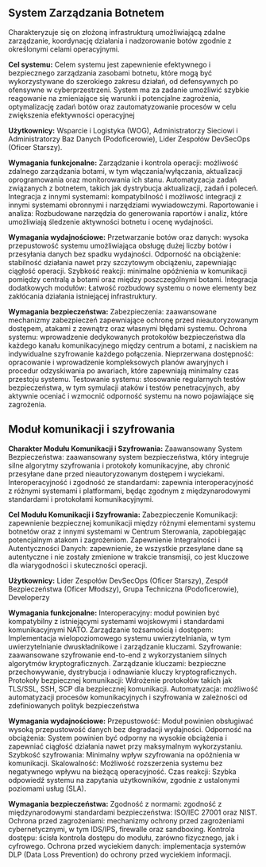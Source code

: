 ## System Zarządzania Botnetem

Charakteryzuje się on złożoną infrastrukturą umożliwiającą zdalne zarządzanie, koordynację działania i nadzorowanie botów zgodnie z określonymi celami operacyjnymi.

**Cel systemu:**
Celem systemu jest zapewnienie efektywnego i bezpiecznego zarządzania zasobami botnetu, które mogą być wykorzystywane do szerokiego zakresu działań, od defensywnych po ofensywne w cyberprzestrzeni. System ma za zadanie umożliwić szybkie reagowanie na zmieniające się warunki i potencjalne zagrożenia, optymalizację zadań botów oraz zautomatyzowanie procesów w celu zwiększenia efektywności operacyjnej

**Użytkownicy:** Wsparcie i Logistyka (WOG), Administratorzy Sieciowi i Administratorzy Baz Danych (Podoficerowie), Lider Zespołów DevSecOps (Oficer Starszy).

**Wymagania funkcjonalne:**
Zarządzanie i kontrola operacji: możliwość zdalnego zarządzania botami, w tym włączania/wyłączania, aktualizacji oprogramowania oraz monitorowania ich stanu. Automatyzacja zadań związanych z botnetem, takich jak dystrybucja aktualizacji, zadań i poleceń.
Integracja z innymi systemami: kompatybilność i możliwość integracji z innymi systemami obronnymi i narzędziami wywiadowczymi.
Raportowanie i analiza: Rozbudowane narzędzia do generowania raportów i analiz, które umożliwiają śledzenie aktywności botnetu i ocenę wydajności.

**Wymagania wydajnościowe:**
Przetwarzanie botów oraz danych: wysoka przepustowość systemu umożliwiająca obsługę dużej liczby botów i przesyłania danych bez spadku wydajności.
Odporność na obciążenie: stabilność działania nawet przy szczytowym obciążeniu, zapewniając ciągłość operacji.
Szybkość reakcji: minimalne opóźnienia w komunikacji pomiędzy centralą a botami oraz między poszczególnymi botami.
Integracja dodatkowych modułów: Łatwość rozbudowy systemu o nowe elementy bez zakłócania działania istniejącej infrastruktury.

**Wymagania bezpieczeństwa:**
Zabezpieczenia: zaawansowane mechanizmy zabezpieczeń zapewniające ochronę przed nieautoryzowanym dostępem, atakami z zewnątrz oraz własnymi błędami systemu. 
Ochrona systemu: wprowadzenie dedykowanych protokołów bezpieczeństwa dla każdego kanału komunikacyjnego między centrum a botami, z naciskiem na indywidualne szyfrowanie każdego połączenia.
Nieprzerwana dostępność: opracowanie i wprowadzenie kompleksowych planów awaryjnych i procedur odzyskiwania po awariach, które zapewniają minimalny czas przestoju systemu.
Testowanie systemu: stosowanie regularnych testów bezpieczeństwa, w tym symulacji ataków i testów penetracyjnych, aby aktywnie oceniać i wzmocnić odporność systemu na nowo pojawiające się zagrożenia.

##  Moduł komunikacji i szyfrowania

**Charakter Modułu Komunikacji i Szyfrowania:**
Zaawansowany System Bezpieczeństwa: zaawansowany system bezpieczeństwa, który integruje silne algorytmy szyfrowania i protokoły komunikacyjne, aby chronić przesyłane dane przed nieautoryzowanym dostępem i wyciekami.
Interoperacyjność i zgodność ze standardami: zapewnia interoperacyjność z różnymi systemami i platformami, będąc zgodnym z międzynarodowymi standardami i protokołami komunikacyjnymi.

**Cel Modułu Komunikacji i Szyfrowania:**
Zabezpieczenie Komunikacji: zapewnienie bezpiecznej komunikacji między różnymi elementami systemu botnetów oraz z innymi systemami w Centrum Sterowania, zapobiegając potencjalnym atakom i zagrożeniom.
Zapewnienie Integralności i Autentyczności Danych: zapewnienie, że wszystkie przesyłane dane są autentyczne i nie zostały zmienione w trakcie transmisji, co jest kluczowe dla wiarygodności i skuteczności operacji.

**Użytkownicy:**
Lider Zespołów DevSecOps (Oficer Starszy), Zespół Bezpieczeństwa (Oficer Młodszy),  Grupa Techniczna (Podoficerowie), Developerzy 

**Wymagania funkcjonalne:**
Interoperacyjny: moduł powinien być kompatybilny z istniejącymi systemami wojskowymi i standardami komunikacyjnymi NATO.
Zarządzanie tożsamością i dostępem: Implementacja wielopoziomowego systemu uwierzytelniania, w tym uwierzytelnianie dwuskładnikowe i zarządzanie kluczami.
Szyfrowanie: zaawansowane szyfrowanie end-to-end z wykorzystaniem silnych algorytmów kryptograficznych.
Zarządzanie kluczami: bezpieczne przechowywanie, dystrybucja i odnawianie kluczy kryptograficznych.
Protokoły bezpiecznej komunikacji: Wdrożenie protokołów takich jak TLS/SSL, SSH, SCP dla bezpiecznej komunikacji.
Automatyzacja: możliwość automatyzacji procesów komunikacyjnych i szyfrowania w zależności od zdefiniowanych polityk bezpieczeństwa

**Wymagania wydajnościowe:**
Przepustowość: Moduł powinien obsługiwać wysoką przepustowość danych bez degradacji wydajności.
Odporność na obciążenia: System powinien być odporny na wysokie obciążenia i zapewniać ciągłość działania nawet przy maksymalnym wykorzystaniu.
Szybkość szyfrowania: Minimalny wpływ szyfrowania na opóźnienia w komunikacji.
Skalowalność: Możliwość rozszerzenia systemu bez negatywnego wpływu na bieżącą operacyjność.
Czas reakcji: Szybka odpowiedź systemu na zapytania użytkowników, zgodnie z ustalonymi poziomami usług (SLA).

**Wymagania bezpieczeństwa:**
Zgodność z normami: zgodność z międzynarodowymi standardami bezpieczeństwa: ISO/IEC 27001 oraz NIST.
Ochrona przed zagrożeniami: mechanizmy ochrony przed zagrożeniami cybernetycznymi, w tym IDS/IPS, firewalle oraz sandboxing.
Kontrola dostępu: ścisła kontrola dostępu do modułu, zarówno fizycznego, jak i cyfrowego.
Ochrona przed wyciekiem danych: implementacja systemów DLP (Data Loss Prevention) do ochrony przed wyciekiem informacji.
